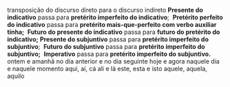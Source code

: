  
transposição do discurso direto para o discurso indireto
	**Presente do indicativo** passa para 
		**pretérito imperfeito do indicativo**; 
	**Pretérito perfeito do indicativo** passa para 
		**pretérito mais-que-perfeito com verbo auxiliar tinha;** 
	**Futuro do presente do indicativo** passa para
		**futuro do pretérito do indicativo;**
	**Presente do subjuntivo** passa para 
		**pretérito imperfeito do subjuntivo**; 
	**Futuro do subjuntivo** passa para 
		**pretérito imperfeito do subjuntivo;** 
	**Imperativo** passa para 
		**pretérito imperfeito do subjuntivo.**
	ontem e amanhã
		no dia anterior e no dia seguinte
	hoje e agora
		naquele dia e naquele momento
	aqui, aí, cá
		ali e lá
	este, esta e isto
		 aquele, aquela, aquilo
